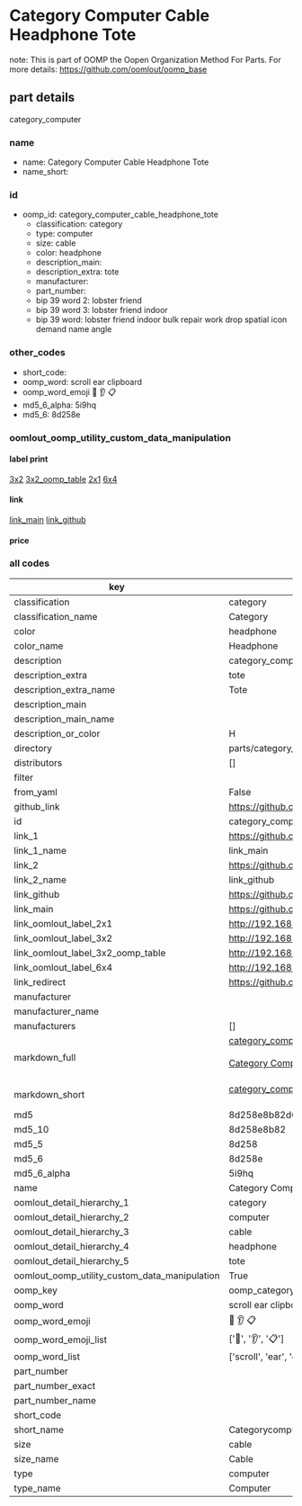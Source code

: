 # Category Computer Cable Headphone Tote  

note: This is part of OOMP the Oopen Organization Method For Parts. For more details: https://github.com/oomlout/oomp_base

##  part details
  



category_computer



### name
* name: Category Computer Cable Headphone Tote
* name_short: 
### id
* oomp_id: category_computer_cable_headphone_tote
  * classification: category
  * type: computer
  * size: cable
  * color: headphone
  * description_main: 
  * description_extra: tote
  * manufacturer: 
  * part_number: 
  * bip 39 word 2: lobster friend
  * bip 39 word 3: lobster friend indoor
  * bip 39 word: lobster friend indoor bulk repair work drop spatial icon demand name angle

### other_codes
* short_code: 
* oomp_word: scroll ear clipboard
* oomp_word_emoji :scroll: :ear: :clipboard:
* md5_6_alpha: 5i9hq
* md5_6: 8d258e






### oomlout_oomp_utility_custom_data_manipulation
#### label print
[3x2](http://192.168.1.245:1112/?label=oomp%205i9hq)
[3x2_oomp_table](http://192.168.1.108:1112/?label=oomp%205i9hq)
[2x1](http://192.168.1.242:1112/?label=oomp%205i9hq)
[6x4](http://192.168.1.55:1112/?label=oomp%205i9hq)    

#### link

[link_main](https://github.com/oomlout/oomlout_oomp_version_1_messy/tree/main/parts/category_computer_cable_headphone_tote) [link_github](https://github.com/oomlout/oomlout_oomp_version_1_messy/tree/main/parts/category_computer_cable_headphone_tote)                             

#### price







### all codes 
| key | value |  
| --- | --- |  
| classification | category |  
| classification_name | Category |  
| color | headphone |  
| color_name | Headphone |  
| description | category_computer |  
| description_extra | tote |  
| description_extra_name | Tote |  
| description_main |  |  
| description_main_name |  |  
| description_or_color | H  |  
| directory | parts/category_computer_cable_headphone_tote |  
| distributors | [] |  
| filter |  |  
| from_yaml | False |  
| github_link | https://github.com/oomlout/oomlout_oomp_part_src/tree/main/parts/category_computer_cable_headphone_tote |  
| id | category_computer_cable_headphone_tote |  
| link_1 | https://github.com/oomlout/oomlout_oomp_version_1_messy/tree/main/parts/category_computer_cable_headphone_tote |  
| link_1_name | link_main |  
| link_2 | https://github.com/oomlout/oomlout_oomp_version_1_messy/tree/main/parts/category_computer_cable_headphone_tote |  
| link_2_name | link_github |  
| link_github | https://github.com/oomlout/oomlout_oomp_version_1_messy/tree/main/parts/category_computer_cable_headphone_tote |  
| link_main | https://github.com/oomlout/oomlout_oomp_version_1_messy/tree/main/parts/category_computer_cable_headphone_tote |  
| link_oomlout_label_2x1 | http://192.168.1.242:1112/?label=oomp%205i9hq |  
| link_oomlout_label_3x2 | http://192.168.1.245:1112/?label=oomp%205i9hq |  
| link_oomlout_label_3x2_oomp_table | http://192.168.1.108:1112/?label=oomp%205i9hq |  
| link_oomlout_label_6x4 | http://192.168.1.55:1112/?label=oomp%205i9hq |  
| link_redirect | https://github.com/oomlout/oomlout_oomp_version_1_messy/tree/main/parts/category_computer_cable_headphone_tote |  
| manufacturer |  |  
| manufacturer_name |  |  
| manufacturers | [] |  
| markdown_full | [category_computer_cable_headphone_tote](none)<br>[](none)<br>[Category Computer Cable Headphone Tote](none)<br><br> |  
| markdown_short | [category_computer_cable_headphone_tote](none)<br><br> |  
| md5 | 8d258e8b82d0886ff65b41e0e6173c19 |  
| md5_10 | 8d258e8b82 |  
| md5_5 | 8d258 |  
| md5_6 | 8d258e |  
| md5_6_alpha | 5i9hq |  
| name | Category Computer Cable Headphone Tote |  
| oomlout_detail_hierarchy_1 | category |  
| oomlout_detail_hierarchy_2 | computer |  
| oomlout_detail_hierarchy_3 | cable |  
| oomlout_detail_hierarchy_4 | headphone |  
| oomlout_detail_hierarchy_5 | tote |  
| oomlout_oomp_utility_custom_data_manipulation | True |  
| oomp_key | oomp_category_computer_cable_headphone_tote |  
| oomp_word | scroll ear clipboard |  
| oomp_word_emoji | :scroll: :ear: :clipboard: |  
| oomp_word_emoji_list | [':scroll:', ':ear:', ':clipboard:'] |  
| oomp_word_list | ['scroll', 'ear', 'clipboard'] |  
| part_number |  |  
| part_number_exact |  |  
| part_number_name |  |  
| short_code |  |  
| short_name | Categorycomputer |  
| size | cable |  
| size_name | Cable |  
| type | computer |  
| type_name | Computer |  
